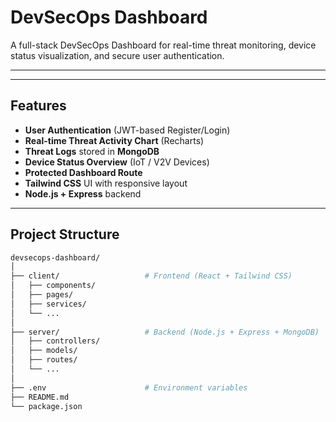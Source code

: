 #  DevSecOps Dashboard

A full-stack DevSecOps Dashboard for real-time threat monitoring, device status visualization, and secure user authentication.

---


---

##  Features

-  **User Authentication** (JWT-based Register/Login)
-  **Real-time Threat Activity Chart** (Recharts)
-  **Threat Logs** stored in **MongoDB**
-  **Device Status Overview** (IoT / V2V Devices)
-  **Protected Dashboard Route**
-  **Tailwind CSS** UI with responsive layout
-  **Node.js + Express** backend

---

##  Project Structure

```bash
devsecops-dashboard/
│
├── client/                   # Frontend (React + Tailwind CSS)
│   ├── components/
│   ├── pages/
│   ├── services/
│   └── ...
│
├── server/                   # Backend (Node.js + Express + MongoDB)
│   ├── controllers/
│   ├── models/
│   ├── routes/
│   └── ...
│
├── .env                      # Environment variables
├── README.md
└── package.json
